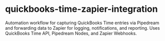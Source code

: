 # quickbooks-time-zapier-integration
Automation workflow for capturing QuickBooks Time entries via Pipedream and forwarding data to Zapier for logging, notifications, and reporting. Uses QuickBooks Time API, Pipedream Nodes, and Zapier Webhooks.
